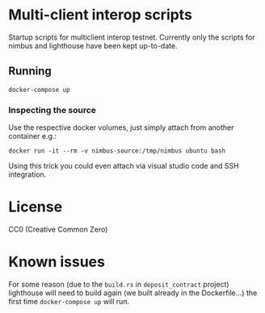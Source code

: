 # Multi-client interop scripts

Startup scripts for multiclient interop testnet. Currently only the scripts for nimbus and lighthouse have been kept up-to-date.

## Running

```
docker-compose up
```

### Inspecting the source

Use the respective docker volumes, just simply attach from another container e.g.:
```
docker run -it --rm -v nimbus-source:/tmp/nimbus ubuntu bash
```
Using this trick you could even attach via visual studio code and SSH integration.

# License

CC0 (Creative Common Zero)

# Known issues

For some reason (due to the `build.rs` in `deposit_contract` project) lighthouse will need to build again (we built already in the Dockerfile...) the first time `docker-compose up` will run.
